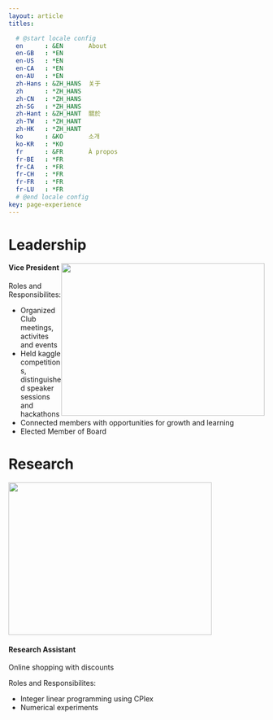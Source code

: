 ```yaml
---
layout: article
titles: 

  # @start locale config
  en      : &EN       About
  en-GB   : *EN
  en-US   : *EN
  en-CA   : *EN
  en-AU   : *EN
  zh-Hans : &ZH_HANS  关于
  zh      : *ZH_HANS
  zh-CN   : *ZH_HANS
  zh-SG   : *ZH_HANS
  zh-Hant : &ZH_HANT  關於
  zh-TW   : *ZH_HANT
  zh-HK   : *ZH_HANT
  ko      : &KO       소개
  ko-KR   : *KO
  fr      : &FR       À propos
  fr-BE   : *FR
  fr-CA   : *FR
  fr-CH   : *FR
  fr-FR   : *FR
  fr-LU   : *FR
  # @end locale config
key: page-experience
---
```


<h1> Leadership </h1>

<div class="item">
  <div class="item__image">
    <img class="image image--sm" style="float: right;" src="https://insat.acm.org/img/posts/12ca85645bb082ea9f4db29bdb63eb87.jpeg" width="400" height="300"/>
  </div>
  <div class="item__content">
    <div class="item__header">
      <h4>Vice President</h4>
    </div>
    <div class="item__description">
      <p>Roles and Responsibilites: 
      <ul>
      <li> Organized Club meetings, activites and events</li>
      <li>Held kaggle competitions, distinguished speaker sessions and hackathons</li>
      <li>Connected members with opportunities for growth and learning</li>
      <li>Elected Member of Board</li>
      </ul>
      </p>
    </div>
  </div>
</div>

<h1> Research </h1>
<div class="item">
  <div class="item__image">
    <img class="image image--sm" src="https://www.ualberta.ca/media-library/ualberta/homepage/university-logo.png" width="400" height="300"/>
  </div>
  <div class="item__content">
    <div class="item__header">
      <h4>Research Assistant</h4>
    </div>
    <div class="item__description">
      <p> Online shopping with discounts <p>
      <p>Roles and Responsibilites: 
      <ul>
      <li> Integer linear programming using CPlex </li>
      <li>Numerical experiments</li>
      </ul>
      </p>
    </div>
  </div>
</div>

